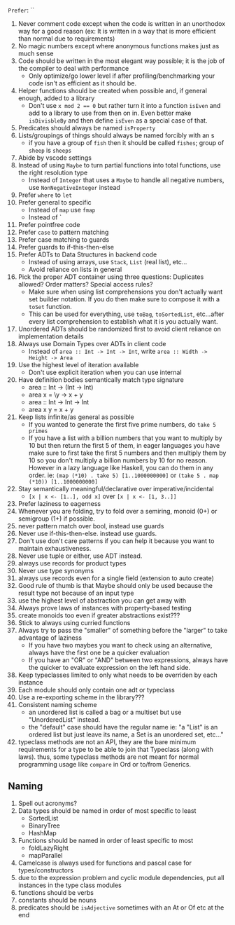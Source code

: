 `Prefer`:
``

1. Never comment code except when the code is written in an unorthodox way for a good reason (ex: It is written in a way that is more efficient than normal due to requirements)
1. No magic numbers except where anonymous functions makes just as much sense
1. Code should be written in the most elegant way possible; it is the job of the compiler to deal with performance
   - Only optimize/go lower level if after profiling/benchmarking your code isn't as efficient as it should be.
1. Helper functions should be created when possible and, if general enough, added to a library
   - Don't use `x mod 2 == 0` but rather turn it into a function `isEven` and add to a library to use from then on in. Even better make `isDivisbleBy` and then define `isEven` as a special case of that.
1. Predicates should always be named `isProperty`
1. Lists/groupings of things should always be named forcibly with an s
   - if you have a group of `fish` then it should be called `fishes`; group of `sheep` is `sheeps`
1. Abide by vscode settings
1. Instead of using `Maybe` to turn partial functions into total functions, use the right resolution type
   - Instead of `Integer` that uses a `Maybe` to handle all negative numbers, use `NonNegativeInteger` instead
1. Prefer `where` to `let`
1. Prefer general to specific
   - Instead of `map` use `fmap`
   - Instead of `
1. Prefer pointfree code
1. Prefer `case` to pattern matching
1. Prefer case matching to guards
1. Prefer guards to if-this-then-else
1. Prefer ADTs to Data Structures in backend code
   - Instead of using arrays, use `Stack`, `List` (real list), etc...
   - Avoid reliance on lists in general
1. Pick the proper ADT container using three questions: Duplicates allowed? Order matters? Special access rules?
   - Make sure when using list comprehensions you don't actually want set builder notation. If you do then make sure to compose it with a `toSet` function.
   - This can be used for everything, use `toBag`, `toSortedList`, etc...after every list comprehension to establish what it is you actually want.
1. Unordered ADTs should be randomized first to avoid client reliance on implementation details
1. Always use Domain Types over ADTs in client code
   - Instead of `area :: Int -> Int -> Int`, write `area :: Width -> Height -> Area`
1. Use the highest level of iteration available
   - Don't use explicit iteration when you can use internal
1. Have definition bodies semantically match type signature
   - area :: Int -> (Int -> Int)
   - area x = \y -> x + y
   - area :: Int -> Int -> Int
   - area x y = x + y
1. Keep lists infinite/as general as possible
   - If you wanted to generate the first five prime numbers, do `take 5 primes`
   - If you have a list with a billion numbers that you want to multiply by 10 but then return the first 5 of them, in eager languages you have make sure to first take the first 5 numbers and then multiply them by 10 so you don't multiply a billion numbers by 10 for no reason. However in a lazy language like Haskell, you can do them in any order. ie: `(map (*10) . take 5) [1..1000000000]` or `(take 5 . map (*10)) [1..1000000000]`
1. Stay semantically meaningful/declarative over imperative/incidental
   - `[x | x <- [1..], odd x]` over `[x | x <- [1, 3..]]`
1. Prefer laziness to eagerness
1. Whenever you are folding, try to fold over a semiring, monoid (0+) or semigroup (1+) if possible.
1. never pattern match over bool, instead use guards
1. Never use if-this-then-else. instead use guards.
1. Don't use don't care patterns if you can help it because you want to maintain exhaustiveness.
1. Never use tuple or either, use ADT instead. 
1. always use records for product types 
1. Never use type synonyms
1. always use records even for a single field (extension to auto create)
1. Good rule of thumb is that Maybe should only be used because the result type not because of an input type 
1. use the highest level of abstraction you can get away with
1. Always prove laws of instances with property-based testing
1. create monoids too even if greater abstractions exist???
1. Stick to always using curried functions
1. Always try to pass the "smaller" of something before the "larger" to take advantage of laziness
    - If you have two maybes you want to check using an alternative, always have the first one be a quicker evaluation
    - If you have an "OR" or "AND" between two expressions, always have the quicker to evaluate expression on the left hand side.
1. Keep typeclasses limited to only what needs to be overriden by each instance
2. Each module should only contain one adt or typeclass
3. Use a re-exporting scheme in the library???
4. Consistent naming scheme
    - an unordered list is called a bag or a multiset but use "UnorderedList" instead.
    - the "default" case should have the regular name ie: "a "List" is an ordered list but just leave its name, a Set is an unordered set, etc..."
1. typeclass methods are not an API, they are the bare minimum requirements for a type to be able to join that Typeclass (along with laws). thus, some typeclass methods are not meant for normal programming usage like `compare` in Ord or to/from Generics.
## Naming
1. Spell out acronyms?
1. Data types should be named in order of most specific to least
    - SortedList
    - BinaryTree
    - HashMap
1. Functions should be named in order of least specific to most
   - foldLazyRight
   - mapParallel
1. Camelcase is always used for functions and pascal case for types/constructors
1. due to the expression problem and cyclic module dependencies, put all instances in the type class modules
1. functions should be verbs 
1. constants should be nouns
1. predicates should be `isAdjective` sometimes with an At or Of etc at the end